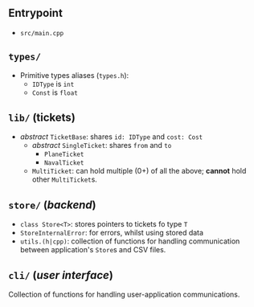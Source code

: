 ## Entrypoint
 
+ `src/main.cpp`

## `types/`

+ Primitive types aliases (`types.h`):
    + `IDType` is `int`
    + `Const` is `float`

## `lib/` (tickets)

+ _abstract_ `TicketBase`: shares `id: IDType` and `cost: Cost`
    + _abstract_ `SingleTicket`: shares `from` and `to`
        + `PlaneTicket`
        + `NavalTicket`
    + `MultiTicket`: can hold multiple (0+) of all the above; **cannot** hold other `MultiTicket`s. 
 
 ## `store/` (_backend_)
 
 + `class Store<T>`: stores pointers to tickets fo type `T`
 + `StoreInternalError`: for errors, whilst using stored data
 + `utils.(h|cpp)`: collection of functions for handling communication between application's `Store`s and CSV files.
 
 ## `cli/` (_user interface_)
 Collection of functions for handling user-application communications.
 